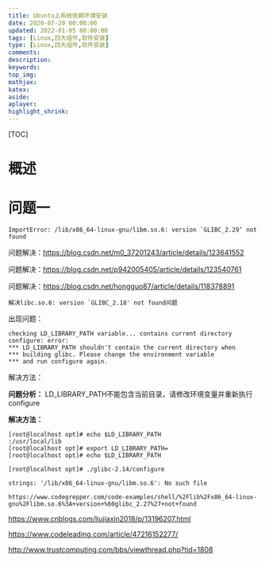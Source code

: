```yaml
---
title: Ubuntu上系统依赖环境安装
date: 2020-07-20 00:00:00
updated: 2022-01-05 00:00:00
tags: [Linux,四大组件,软件安装]
type: [Linux,四大组件,软件安装]
comments:  
description:  
keywords:  
top_img:
mathjax:
katex:
aside:
aplayer:
highlight_shrink:
---
```


[TOC]

# 概述



# 问题一

```shell
ImportError: /lib/x86_64-linux-gnu/libm.so.6: version `GLIBC_2.29‘ not found
```

问题解决：https://blog.csdn.net/m0_37201243/article/details/123641552

问题解决：https://blog.csdn.net/p942005405/article/details/123540761

问题解决：https://blog.csdn.net/hongguo87/article/details/118378891



```
解决libc.so.6: version `GLIBC_2.18' not found问题
```

出现问题：

```
checking LD_LIBRARY_PATH variable... contains current directory
configure: error: 
*** LD_LIBRARY_PATH shouldn't contain the current directory when
*** building glibc. Please change the environment variable
*** and run configure again.
```

解决方法：

**问题分析：**
		LD_LIBRARY_PATH不能包含当前目录，请修改环境变量并重新执行configure

**解决方法：**

```shell
[root@localhost opt]# echo $LD_LIBRARY_PATH
:/usr/local/lib
[root@localhost opt]# export LD_LIBRARY_PATH=
[root@localhost opt]# echo $LD_LIBRARY_PATH

[root@localhost opt]# ./glibc-2.14/configure 
```







```
strings: '/lib/x86_64-linux-gnu/libm.so.6': No such file

https://www.codegrepper.com/code-examples/shell/%2Flib%2Fx86_64-linux-gnu%2Flibm.so.6%3A+version+%60glibc_2.27%27+not+found
```

https://www.cnblogs.com/liujiaxin2018/p/13196207.html

https://www.codeleading.com/article/47216152277/

http://www.trustcomputing.com/bbs/viewthread.php?tid=1808

